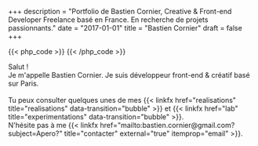 +++
description = "Portfolio de Bastien Cornier, Creative & Front-end Developer Freelance basé en France. En recherche de projets passionnants."
date = "2017-01-01"
title = "Bastien Cornier"
draft = false
+++

{{< php_code >}}
    <?php
    echo 'php working'; 
    ?>
{{< /php_code >}}

<p><span class="intro__pre smFadeInTop">Salut !</span><br />
  <span class="smFadeInTop">Je m'appelle <span itemprop="name">Bastien Cornier.</span> Je suis <span itemprop="jobTitle">développeur front-end &amp; créatif</span> basé sur Paris.<span class="hidden-md-down"><br /></span></span> <br />  <span class="smFadeInTop">Tu peux consulter quelques unes de mes {{< linkfx href="realisations" title="realisations" data-transition="bubble" >}} et {{< linkfx href="lab" title="experimentations" data-transition="bubble" >}}.</span> <br />  <span class="smFadeInTop">N'hésite pas à me {{< linkfx href="mailto:bastien.cornier@gmail.com?subject=Apero?" title="contacter" external="true" itemprop="email" >}}.</span></p>